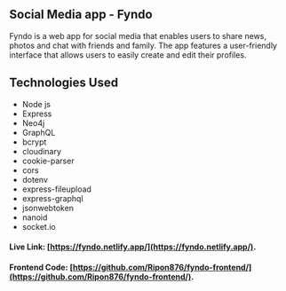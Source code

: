 ## Social Media app - Fyndo

Fyndo is a web app for social media that enables users to share news,
photos and chat  with friends and family. The app features a user-friendly 
interface that allows users to easily create and edit their profiles.

## Technologies Used

-   Node js
-   Express
-   Neo4j
-   GraphQL
-   bcrypt
-   cloudinary
-   cookie-parser
-   cors
-   dotenv
-   express-fileupload
-   express-graphql
-   jsonwebtoken
-   nanoid 
-   socket.io

####  Live Link:  [https://fyndo.netlify.app/](https://fyndo.netlify.app/).

####  Frontend Code:  [https://github.com/Ripon876/fyndo-frontend/](https://github.com/Ripon876/fyndo-frontend/).

